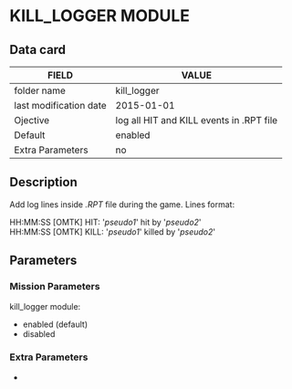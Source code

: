 # KILL_LOGGER MODULE

## Data card

| FIELD                   | VALUE
|-------------------------|-------------
| folder name             | kill_logger
| last modification date  | 2015-01-01
| Ojective                | log all HIT and KILL events in .RPT file
| Default                 | enabled
| Extra Parameters        | no


## Description

Add log lines inside *.RPT* file during the game.
Lines format:

HH:MM:SS [OMTK] HIT: '*pseudo1*' hit by '*pseudo2*'  
HH:MM:SS [OMTK] KILL: '*pseudo1*' killed by '*pseudo2*'  

## Parameters

### Mission Parameters

kill_logger module:
* enabled (default)
* disabled

### Extra Parameters

-
